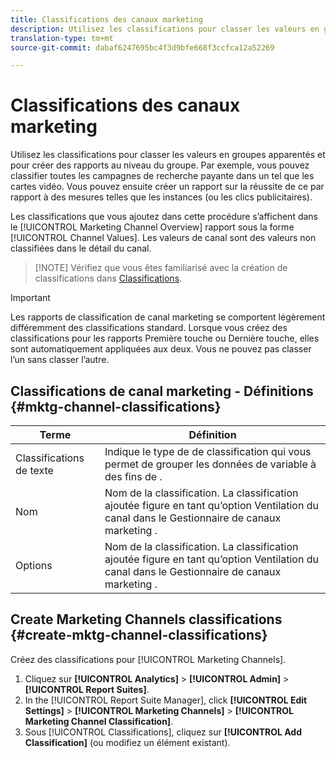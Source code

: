 ```yaml
---
title: Classifications des canaux marketing
description: Utilisez les classifications pour classer les valeurs en groupes apparentés et pour créer des rapports au niveau du groupe. Par exemple, vous pouvez classifier toutes les campagnes de recherche payante dans un tel que les cartes vidéo. Vous pouvez ensuite créer un rapport sur la réussite de ce par rapport à des mesures telles que les instances (ou les clics publicitaires).
translation-type: tm+mt
source-git-commit: dabaf6247695bc4f3d9bfe668f3ccfca12a52269

---
```



# Classifications des canaux marketing

Utilisez les classifications pour classer les valeurs en groupes apparentés et pour créer des rapports au niveau du groupe. Par exemple, vous pouvez classifier toutes les campagnes de recherche payante dans un tel que les cartes vidéo. Vous pouvez ensuite créer un rapport sur la réussite de ce par rapport à des mesures telles que les instances (ou les clics publicitaires).

Les classifications que vous ajoutez dans cette procédure s’affichent dans le [!UICONTROL Marketing Channel Overview] rapport sous la forme [!UICONTROL Channel Values]. Les valeurs de canal sont des valeurs non classifiées dans le détail du canal.

>[!NOTE] Vérifiez que vous êtes familiarisé avec la création de classifications dans [Classifications](/help/components/c-classifications2/c-classifications.md).

>[!IMPORTANT]
>
>Les rapports de classification de canal marketing se comportent légèrement différemment des classifications standard. Lorsque vous créez des classifications pour les rapports Première touche ou Dernière touche, elles sont automatiquement appliquées aux deux. Vous ne pouvez pas classer l’un sans classer l’autre.

## Classifications de canal marketing - Définitions {#mktg-channel-classifications}

| Terme | Définition |
|--- |--- |
| Classifications de texte | Indique le type de  de classification qui vous permet de grouper les données de variable à des fins de . |
| Nom | Nom de la classification. La classification ajoutée figure en tant qu’option Ventilation du canal dans le Gestionnaire de canaux marketing . |
| Options | Nom de la classification. La classification ajoutée figure en tant qu’option Ventilation du canal dans le Gestionnaire de canaux marketing . |

## Create Marketing Channels classifications {#create-mktg-channel-classifications}

Créez des classifications pour [!UICONTROL Marketing Channels].

1. Cliquez sur **[!UICONTROL Analytics]** > **[!UICONTROL Admin]** > **[!UICONTROL Report Suites]**.
1. In the [!UICONTROL Report Suite Manager], click **[!UICONTROL Edit Settings]** > **[!UICONTROL Marketing Channels]** > **[!UICONTROL Marketing Channel Classification]**.
1. Sous [!UICONTROL Classifications], cliquez sur **[!UICONTROL Add Classification]** (ou modifiez un élément existant).
